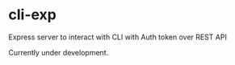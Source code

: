 # cli-exp
Express server to interact with CLI with Auth token over REST API


Currently under development. 
